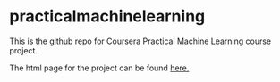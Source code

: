 # practicalmachinelearning
This is the github repo for Coursera Practical Machine Learning course project.

The html page for the project can be found [here.](http://ttegt.github.io/practicalmachinelearning/)

